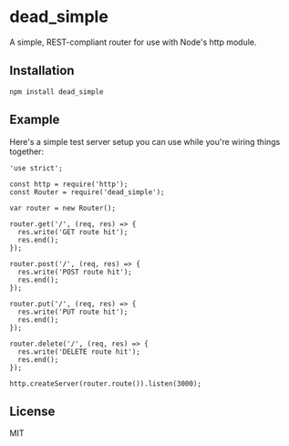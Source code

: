# dead_simple

A simple, REST-compliant router for use with Node's http module.

## Installation

    npm install dead_simple

## Example

Here's a simple test server setup you can use while you're
wiring things together:

    'use strict';

    const http = require('http');
    const Router = require('dead_simple');

    var router = new Router();

    router.get('/', (req, res) => {
      res.write('GET route hit');
      res.end();
    });

    router.post('/', (req, res) => {
      res.write('POST route hit');
      res.end();
    });

    router.put('/', (req, res) => {
      res.write('PUT route hit');
      res.end();
    });

    router.delete('/', (req, res) => {
      res.write('DELETE route hit');
      res.end();
    });

    http.createServer(router.route()).listen(3000);

## License

MIT
